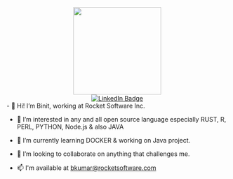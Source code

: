 <div id="header" align="center">
  <img src="https://media.giphy.com/media/fwbzI2kV3Qrlpkh59e/giphy.gif" width="200">
</div>
<div id="badges" align="center">
  <a href="www.linkedin.com/in/binitkumar">
    <img src="https://img.shields.io/badge/LinkedIn-blue?style=for-the-badge&logo=linkedin&logoColor=white" alt="LinkedIn Badge"/>
  </a>
</div>
- 👋 Hi! I’m Binit, working at Rocket Software Inc.

- 👀 I’m interested in any and all open source language especially RUST, R, PERL, PYTHON, Node.js & also JAVA

- 🌱 I’m currently learning DOCKER & working on Java project.

- 💞️ I’m looking to collaborate on anything that challenges me.

- 📫 I'm available at bkumar@rocketsoftware.com

<!---
AWADHAMBIKA/AWADHAMBIKA is a ✨ special ✨ repository because its `README.md` (this file) appears on your GitHub profile.
You can click the Preview link to take a look at your changes.
--->
